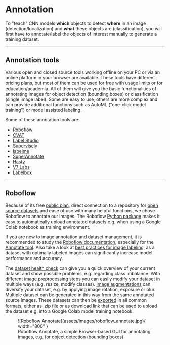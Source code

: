 # Annotation

To "teach" CNN models **which** objects to detect **where** in an image
(detection/localization) and **what** these objects are (classification), you
will first have to annotate/label the objects of interest manually to generate
a training dataset.

---

## Annotation tools

Various open and closed source tools working offline on your PC or via an
online platform in your browser are available. These tools have different
pricing plans, but most of them can be used for free with usage limits or for
education/academia. All of them will give you the basic functionalities of
annotating images for object detection (bounding boxes) or classification
(single image label). Some are easy to use, others are more complex and can
provide additional functions such as AutoML ("one-click model training") or
model assisted labeling.

Some of these annotation tools are:

- [Roboflow](https://roboflow.com/)
- [CVAT](https://www.cvat.ai/)
- [Label Studio](https://labelstud.io/)
- [Supervisely](https://supervise.ly/)
- [labelme](https://github.com/wkentaro/labelme)
- [SuperAnnotate](https://www.superannotate.com/)
- [Hasty](https://hasty.ai/)
- [V7 Labs](https://www.v7labs.com/)
- [Labelbox](https://labelbox.com/)

---

## Roboflow

Because of its free [public plan](https://roboflow.com/pricing), direct
connection to a repository for [open source datasets](https://roboflow.com/universe)
and ease of use with many helpful functions, we chose Roboflow to annotate our
images. The Roboflow [Python package](https://docs.roboflow.com/python) makes
it easy to automatically upload annotated datasets e.g. when using a Google
Colab notebook as training environment.

If you are new to image annotation and dataset management, it is recommended to
study the [Roboflow documentation](https://docs.roboflow.com/), especially for
the [Annotate tool](https://docs.roboflow.com/annotate). Also take a look at
[best practices for image labeling](https://blog.roboflow.com/tips-for-how-to-label-images/),
as a dataset with optimally labeled images can significantly increase model
performance and accuracy.

The [dataset health check](https://docs.roboflow.com/dataset-health-check) can
give you a quick overview of your current dataset and show possible problems,
e.g. regarding class imbalance. With different
[image preprocessing](https://docs.roboflow.com/image-transformations/image-preprocessing)
steps you can easily modify your dataset in multiple ways (e.g. resize, modify
classes).
[Image augmentations](https://docs.roboflow.com/image-transformations/image-augmentation)
can diversify your dataset, e.g. by applying image rotation, exposure or blur.
Multiple dataset can be generated in this way from the same annotated source
images. These datasets can then be [exported](https://docs.roboflow.com/exporting-data)
in all common formats, either as .zip file or as download link that can be used
to upload the dataset e.g. into a Google Colab model training notebook.

<figure markdown>
  ![Roboflow Annotate](assets/images/roboflow_annotate.jpg){ width="800" }
  <figcaption>Roboflow Annotate, a simple Browser-based GUI for annotating
              images, e.g. for object detection (bounding boxes)</figcaption>
</figure>
